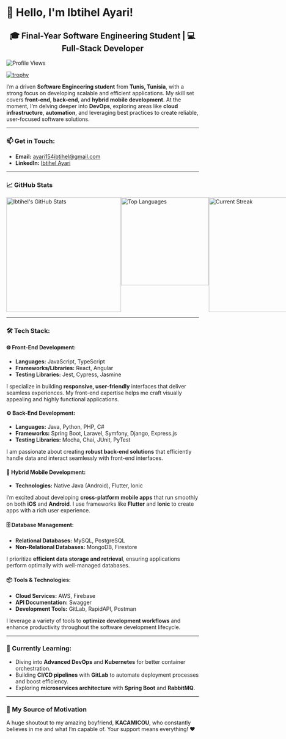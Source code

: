 # 👋 Hello, I'm **Ibtihel Ayari**!

<div style="text-align: center;">
    <h2>🎓 Final-Year Software Engineering Student | 💻 Full-Stack Developer</h2>
</div>

![Profile Views](https://komarev.com/ghpvc/?username=ibtihel-ayari&color=blue)

[![trophy](https://github-profile-trophy.vercel.app/?username=ibtihel-ayari&theme=onedark)](https://github.com/ryo-ma/github-profile-trophy)

I’m a driven **Software Engineering student** from **Tunis, Tunisia**, with a strong focus on developing scalable and efficient applications. My skill set covers **front-end**, **back-end**, and **hybrid mobile development**. At the moment, I’m delving deeper into **DevOps**, exploring areas like **cloud infrastructure**, **automation**, and leveraging best practices to create reliable, user-focused software solutions.


---

### 📫 Get in Touch:
- **Email:** [ayari154ibtihel@gmail.com](mailto:ayari154ibtihel@gmail.com)
- **LinkedIn:** [Ibtihel Ayari](https://www.linkedin.com/in/ibtihel-ayari-6848a5194/)

---

### 📈 GitHub Stats
<div style="display: flex; justify-content: space-around;">
    <img src="https://github-readme-stats.vercel.app/api?username=ibtihel-ayari&show_icons=true&theme=dark" alt="Ibtihel's GitHub Stats" style="width: 300px;" />
    <img src="https://github-readme-stats.vercel.app/api/top-langs/?username=ibtihel-ayari&layout=compact&theme=dark" alt="Top Languages" style="width: 230px;" />
    <img src="https://github-readme-streak-stats.herokuapp.com/?user=ibtihel-ayari&theme=dark" alt="Current Streak" style="width: 300px;" />
</div>




---

### 🛠 Tech Stack:

#### 🌐 Front-End Development:
- **Languages:** JavaScript, TypeScript
- **Frameworks/Libraries:** React, Angular
- **Testing Libraries:** Jest, Cypress, Jasmine

I specialize in building **responsive, user-friendly** interfaces that deliver seamless experiences. My front-end expertise helps me craft visually appealing and highly functional applications.

#### ⚙️ Back-End Development:
- **Languages:** Java, Python, PHP, C#
- **Frameworks:** Spring Boot, Laravel, Symfony, Django, Express.js
- **Testing Libraries:** Mocha, Chai, JUnit, PyTest

I am passionate about creating **robust back-end solutions** that efficiently handle data and interact seamlessly with front-end interfaces.

#### 📱 Hybrid Mobile Development:
- **Technologies:** Native Java (Android), Flutter, Ionic

I’m excited about developing **cross-platform mobile apps** that run smoothly on both **iOS** and **Android**. I use frameworks like **Flutter** and **Ionic** to create apps with a rich user experience.

#### 🗄️ Database Management:
- **Relational Databases:** MySQL, PostgreSQL
- **Non-Relational Databases:** MongoDB, Firestore

I prioritize **efficient data storage and retrieval**, ensuring applications perform optimally with well-managed databases.

#### 📦 Tools & Technologies:
- **Cloud Services:** AWS, Firebase
- **API Documentation:** Swagger
- **Development Tools:** GitLab, RapidAPI, Postman

I leverage a variety of tools to **optimize development workflows** and enhance productivity throughout the software development lifecycle.

---

### 🚀 Currently Learning:
- Diving into **Advanced DevOps** and **Kubernetes** for better container orchestration.
- Building **CI/CD pipelines** with **GitLab** to automate deployment processes and boost efficiency.
- Exploring **microservices architecture** with **Spring Boot** and **RabbitMQ**.

---

### 💖 My Source of Motivation
A huge shoutout to my amazing boyfriend, **KACAMICOU**, who constantly believes in me and what I’m capable of. Your support means everything! ❤️
